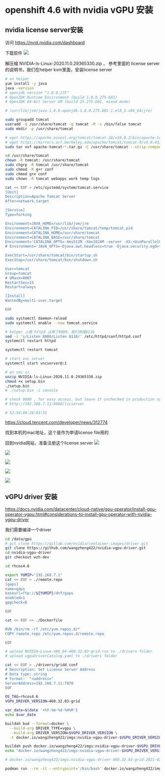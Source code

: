 # openshift 4.6 with nvidia vGPU 安装

## nvidia license server安装

访问 https://nvid.nvidia.com/dashboard

下载软件
![](imgs/2021-02-05-16-49-27.png)

解压缩 NVIDIA-ls-Linux-2020.11.0.29365330.zip ， 参考里面的 license server的说明书，我们在helper kvm里面，安装license server

```bash
# on helper
yum install -y java
java -version
# openjdk version "1.8.0_275"
# OpenJDK Runtime Environment (build 1.8.0_275-b01)
# OpenJDK 64-Bit Server VM (build 25.275-b01, mixed mode)

# /usr/lib/jvm/java-1.8.0-openjdk-1.8.0.275.b01-1.el8_3.x86_64/jre/

sudo groupadd tomcat
useradd -d /usr/share/tomcat -g tomcat -M -s /bin/false tomcat
sudo mkdir -p /usr/share/tomcat

# wget https://apache.osuosl.org/tomcat/tomcat-10/v10.0.2/bin/apache-tomcat-10.0.2.tar.gz
# wget https://mirrors.ocf.berkeley.edu/apache/tomcat/tomcat-9/v9.0.43/bin/apache-tomcat-9.0.43.tar.gz
sudo tar xvf apache-tomcat-*.tar.gz -C /usr/share/tomcat --strip-components=1

cd /usr/share/tomcat
chown -R tomcat: /usr/share/tomcat
sudo chgrp -R tomcat /usr/share/tomcat
sudo chmod -R g+r conf
sudo chmod g+x conf
sudo chown -R tomcat webapps work temp logs

cat << EOF > /etc/systemd/system/tomcat.service 
[Unit]
Description=Apache Tomcat Server
After=network.target

[Service]
Type=forking

Environment=JAVA_HOME=/usr/lib/jvm/jre
Environment=CATALINA_PID=/usr/share/tomcat/temp/tomcat.pid
Environment=CATALINA_HOME=/usr/share/tomcat
Environment=CATALINA_BASE=/usr/share/tomcat
Environment='CATALINA_OPTS=-Xms512M -Xmx1024M -server -XX:+UseParallelGC'
# Environment='JAVA_OPTS=-Djava.awt.headless=true -Djava.security.egd=file:/ dev/./urandom'

ExecStart=/usr/share/tomcat/bin/startup.sh
ExecStop=/usr/share/tomcat/bin/shutdown.sh

User=tomcat
Group=tomcat
# UMask=0007
RestartSec=15
Restart=always

[Install]
WantedBy=multi-user.target

EOF

sudo systemctl daemon-reload
sudo systemctl enable --now tomcat.service

# helper 上面 httpd 占用了8080，我们改成8118
sed -i 's/Listen 8080/Listen 8118/' /etc/httpd/conf/httpd.conf
systemctl restart httpd

systemctl restart tomcat

# start vnc server
systemctl start vncserver@:1

# on vnc ui
unzip NVIDIA-ls-Linux-2020.11.0.29365330.zip
chmod +x setup.bin
./setup.bin
# ./setup.bin -i console

# check 8080 , for easy access, but leave it unchecked in production system
# http://192.168.7.11:8080/licserver

# 52:54:00:28:83:31

```
https://cloud.tencent.com/developer/news/312774

找到本机的mac地址，这个是作为申请license file用的

回到nvidia网站，准备注册这个license server
![](imgs/2021-02-05-21-31-24.png)

![](imgs/2021-02-05-21-35-37.png)

![](imgs/2021-02-05-21-36-13.png)

![](imgs/2021-02-05-21-37-47.png)

![](imgs/2021-02-05-21-39-20.png)



## vGPU driver 安装

https://docs.nvidia.com/datacenter/cloud-native/gpu-operator/install-gpu-operator-vgpu.html#considerations-to-install-gpu-operator-with-nvidia-vgpu-driver

我们需要编译一个driver

```bash
cd /data/gpu
# git clone https://gitlab.com/nvidia/container-images/driver.git
git clone https://github.com/wangzheng422/nvidia-vgpu-driver.git
cd nvidia-vgpu-driver
git checkout wzh-dev

cd rhcos4.6

export YUMIP="192.168.7.1"
cat << EOF > ./remote.repo
[gaps]
name=gaps
baseurl=ftp://${YUMIP}/dnf/gaps
enabled=1
gpgcheck=0

EOF

cat << EOF >> ./Dockerfile

RUN /bin/rm -rf /etc/yum.repos.d/* 
COPY remote.repo /etc/yum.repos.d/remote.repo

EOF

# upload NVIDIA-Linux-x86_64-460.32.03-grid.run to ./drivers folder
# upload vgpuDriverCatalog.yaml to ./drivers folder

cat << EOF > ./drivers/gridd.conf
# Description: Set License Server Address
# Data type: string
# Format:  "<address>"
ServerAddress=192.168.7.11:7070
EOF

OS_TAG=rhcos4.6
VGPU_DRIVER_VERSION=460.32.03-grid

var_date=$(date '+%Y-%m-%d-%H%M')
echo $var_date

buildah bud --format=docker \
  --build-arg DRIVER_TYPE=vgpu \
  --build-arg DRIVER_VERSION=$VGPU_DRIVER_VERSION \
  -t docker.io/wangzheng422/imgs:nvidia-vgpu-driver-$VGPU_DRIVER_VERSION-$var_date-$OS_TAG -f Dockerfile .

buildah push docker.io/wangzheng422/imgs:nvidia-vgpu-driver-$VGPU_DRIVER_VERSION-$var_date-$OS_TAG
echo "docker.io/wangzheng422/imgs:nvidia-vgpu-driver-$VGPU_DRIVER_VERSION-$var_date-$OS_TAG"

# docker.io/wangzheng422/imgs:nvidia-vgpu-driver-460.32.03-grid-2021-02-06-0712-rhcos4.6

podman run --rm -it --entrypoint='/bin/bash' docker.io/wangzheng422/imgs:nvidia-vgpu-driver-460.32.03-grid-2021-02-06-0712-rhcos4.6

```